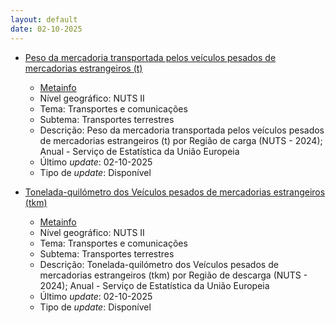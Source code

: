 ```yaml
---
layout: default
date: 02-10-2025
---
```

* [Peso da mercadoria transportada pelos veículos pesados de mercadorias estrangeiros (t)](https://www.ine.pt/xportal/xmain?xpid=INE&xpgid=ine_indicadores&indOcorrCod=0014568&contexto=bd&selTab=tab2)
  * [Metainfo](https://www.ine.pt/bddXplorer/htdocs/minfo.jsp?var_cd=0014568&lingua=PT)
  * Nível geográfico: NUTS II
  * Tema: Transportes e comunicações
  * Subtema: Transportes terrestres
  * Descrição: Peso da mercadoria transportada pelos veículos pesados de mercadorias estrangeiros (t) por Região de carga (NUTS - 2024); Anual - Serviço de Estatística da União Europeia
  * Último _update_: 02-10-2025
  * Tipo de _update_: Disponível

* [Tonelada-quilómetro dos Veículos pesados de mercadorias estrangeiros (tkm)](https://www.ine.pt/xportal/xmain?xpid=INE&xpgid=ine_indicadores&indOcorrCod=0014572&contexto=bd&selTab=tab2)
  * [Metainfo](https://www.ine.pt/bddXplorer/htdocs/minfo.jsp?var_cd=0014572&lingua=PT)
  * Nível geográfico: NUTS II
  * Tema: Transportes e comunicações
  * Subtema: Transportes terrestres
  * Descrição: Tonelada-quilómetro dos Veículos pesados de mercadorias estrangeiros (tkm) por Região de descarga (NUTS - 2024); Anual - Serviço de Estatística da União Europeia
  * Último _update_: 02-10-2025
  * Tipo de _update_: Disponível

